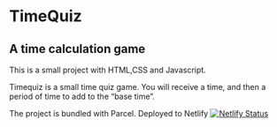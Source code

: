 # TimeQuiz

## A time calculation game

This is a small project with HTML,CSS and Javascript.

Timequiz is a small time quiz game.
You will receive a time, and then a period of time to add to the “base time”.

The project is bundled with Parcel.
Deployed to Netlify
[![Netlify Status](https://api.netlify.com/api/v1/badges/ebf8233a-38bd-457b-b9b8-8a5074daf48c/deploy-status)](https://app.netlify.com/sites/boring-carson-0fa3d0/deploys)

